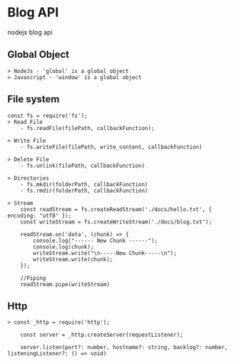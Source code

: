 # Blog API
 nodejs blog api

## Global Object
    > NodeJs - 'global' is a global object
    > Javascript - 'window' is a global object

## File system
    const fs = require('fs');
    > Read File
        - fs.readFile(filePath, callbackFunction);

    > Write File 
        - fs.writeFile(filePath, write_content, callbackFunction)

    > Delete File
        - fs.unlink(filePath, callbackFunction)

    > Directories
        - fs.mkdir(folderPath, callbackFunction)
        - fs.rmdir(folderPath, callbackFunction)

    > Stream
        const readStream = fs.createReadStream('./docs/hello.txt', { encoding: "utf8" });
        const writeStream = fs.createWriteStream('./docs/blog.txt');

        readStream.on('data', (chunk) => {
            console.log("------ New Chunk ------");
            console.log(chunk);
            writeStream.write("\n-----New Chunk-----\n");
            writeStream.write(chunk);
        });

        //Piping
        readStream.pipe(writeStream)

## Http
    > const _http = require('http');

        const server = _http.createServer(requestListener);

        server.listen(port?: number, hostname?: string, backlog?: number, listeningListener?: () => void)

